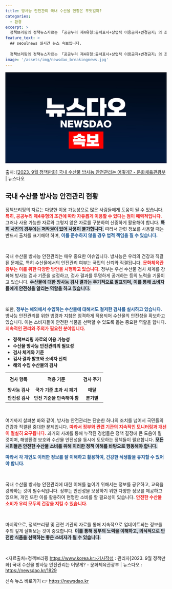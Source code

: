 ```yaml
---
title: 방사능 안전관리 국내 수산물 현황은 무엇일까?
categories:
  - 환경
excerpt: >
  정책브리핑의 정책뉴스자료는 「공공누리 제4유형:출처표시+상업적 이용금지+변경금지」의 조건에 따라 자유롭게 이…
feature_text: >
  ## seoulnews 실시간 뉴스 속보입니다.

  정책브리핑의 정책뉴스자료는 「공공누리 제4유형:출처표시+상업적 이용금지+변경금지」의 조건에 따라 자유롭게 이…
image: '/assets/img/newsdao_breakingnews.jpg'
---
```


![뉴스다오 속보](/assets/img/newsdao_breakingnews.jpg)

<p>출처: <a href="https://newsdao.kr/1829" rel="dofollow">[2023. 9월 정책만화] 국내 수산물 방사능 안전관리는 어떻게? - 문화체육관광부</a> | 뉴스다오</p>

<h2 data-ke-size="size26">국내 수산물 방사능 안전관리 현황</h2>

정책브리핑의 자료는 다양한 이용 가능성으로 많은 사람들에게 도움이 될 수 있습니다. <b><span style="color: #ee2323;">특히, 공공누리 제4유형의 조건에 따라 자유롭게 이용할 수 있다는 점이 매력적입니다.</span></b> 그러나 사용 가능한 자료와 그렇지 않은 자료를 구분하여 신중하게 활용해야 합니다. <b><span style="background-color: #21538527;">특히 사진의 경우에는 저작권이 있어 사용이 불가합니다.</span></b> 따라서 관련 정보를 사용할 때는 반드시 출처를 표기해야 하며, <b><span style="color: #1a5490;">이를 준수하지 않을 경우 법적 책임을 질 수 있습니다.</span></b>

<p data-ke-size="size16">&nbsp;</p>

국내 수산물 방사능 안전관리는 매우 중요한 이슈입니다. 방사능은 우리의 건강과 직결된 문제로, 특히 수산물에서의 안전관리 여부는 국민의 신뢰와 직결됩니다. <b><span style="color: #ee2323;">문화체육관광부는 이를 위한 다양한 방안을 시행하고 있습니다.</span></b> 정부는 우선 수산물 검사 체계를 강화해 방사능 검사 기준을 설정하고, 검사 결과를 투명하게 공개하는 등의 노력을 기울이고 있습니다. <b><span style="background-color: #21538527;">수산물에 대한 방사능 검사 결과는 주기적으로 발표되며, 이를 통해 소비자들에게 안전성을 알리는 역할을 하고 있습니다.</span></b>

<p data-ke-size="size16">&nbsp;</p>

또한, <b><span style="color: #1a5490;">정부는 해외에서 수입하는 수산물에 대해서도 철저한 검사를 실시하고 있습니다.</span></b> 방사능 안전관리를 위한 법령과 지침은 엄격하게 적용되어 수산물의 안전성을 확보하고 있습니다. 이는 소비자들이 안전한 식품을 선택할 수 있도록 돕는 중요한 역할을 합니다. <b><span style="color: #ee2323;">지속적인 관리와 주의가 필요한 분야입니다.</span></b>

<ul>
  <li><b>정책브리핑 자료의 이용 가능성</b></li>
  <li><b>수산물 방사능 안전관리의 필요성</b></li>
  <li><b>검사 체계와 기준</b></li>
  <li><b>검사 결과 발표와 소비자 신뢰</b></li>
  <li><b>해외 수입 수산물의 검사</b></li>
</ul>

<table style="width: 100%; border-collapse:collapse;">
  <tr>
    <td style="text-align: center; height: 35px;"><b>검사 항목</b></td>
    <td style="text-align: center; height: 35px;"><b>적용 기준</b></td>
    <td style="text-align: center; height: 35px;"><b>검사 주기</b></td>
  </tr>
  <tr>
    <td style="text-align: center; height: 17px;"><b>방사능 검사</b></td>
    <td style="text-align: center; height: 17px;"><b>국가 기준 초과 시 폐기</b></td>
    <td style="text-align: center; height: 17px;"><b>매달</b></td>
  </tr>
  <tr>
    <td style="text-align: center; height: 17px;"><b>안전성 검사</b></td>
    <td style="text-align: center; height: 17px;"><b>안전 기준을 만족해야 함</b></td>
    <td style="text-align: center; height: 17px;"><b>분기별</b></td>
  </tr>
</table>

<p data-ke-size="size16">&nbsp;</p>

여기까지 살펴본 바와 같이, 방사능 안전관리는 단순한 하나의 조치를 넘어서 국민들의 건강과 직결된 중대한 문제입니다. <b><span style="color: #ee2323;">따라서 정부와 관련 기관의 지속적인 모니터링과 개선이 절실히 요구됩니다.</span></b> 과거의 사례를 통해 누적된 경험들은 정책 결정에 큰 도움이 될 것이며, 해양환경 보호와 수산물 안전성을 동시에 도모하는 정책들이 필요합니다. <b><span style="background-color: #21538527;">모든 시민들은 안전한 수산물 소비를 위해 이러한 정책 이해를 바탕으로 행동해야 합니다.</span></b>

<b><span style="color: #1a5490;">따라서 각 개인도 이러한 정보를 잘 이해하고 활용하여, 건강한 식생활을 유지할 수 있어야 합니다.</span></b> 

<p data-ke-size="size16">&nbsp;</p> 

국내 수산물 방사능 안전관리에 대한 이해를 높이기 위해서는 정보를 공유하고, 교육을 강화하는 것이 필수적입니다. 정부는 안전성을 보장하기 위한 다양한 정보를 제공하고 있으며, 개인 또한 이를 활용하여 현명한 소비를 할 필요성이 있습니다. <b><span style="color: #ee2323;">안전한 수산물 소비가 우리 모두의 건강을 지킬 수 있습니다.</span></b> 

<p data-ke-size="size16">&nbsp;</p>

마지막으로, 정책브리핑 및 관련 기관의 자료를 통해 지속적으로 업데이트되는 정보를 주의 깊게 살펴보는 것이 중요합니다. <b><span style="background-color: #21538527;">이를 통해 정부의 노력을 이해하고, 의식적으로 안전한 식품을 선택하는 좋은 소비자가 될 수 있습니다.</span></b> 

<p data-ke-size="size16">&nbsp;</p> 

<자료출처=정책브리핑 https://www.korea.kr>기사작성 : 관리자[2023. 9월 정책만화] 국내 수산물 방사능 안전관리는 어떻게? - 문화체육관광부 | 뉴스다오  : https://newsdao.kr/1829 

신속 뉴스 바로가기 👉 <a href="https://newsdao.kr" rel="dofollow">https://newsdao.kr</a>


